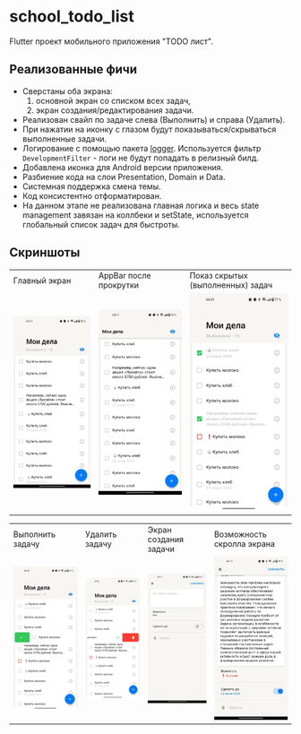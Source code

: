 # school_todo_list

Flutter проект мобильного приложения "TODO лист".

## Реализованные фичи
- Сверстаны оба экрана: 
    1. основной экран со списком всех задач,
    2. экран создания/редактирования задачи.
- Реализован свайп по задаче слева (Выполнить) и справа (Удалить).
- При нажатии на иконку с глазом будут показываться/скрываться выполненные задачи.
- Логирование с помощью пакета [logger](https://pub.dev/packages/logger). Используется фильтр `DevelopmentFilter` - логи не будут попадать в релизный билд.
- Добавлена иконка для Android версии приложения.
- Разбиение кода на слои Presentation, Domain и Data.
- Системная поддержка смена темы.
- Код консистентно отформатирован.
- На данном этапе не реализована главная логика и весь state management завязан на коллбеки и setState, используется глобальный список задач для быстроты.

## Скриншоты
<table>
    <tr>
        <td>
            Главный экран
        </td>
        <td>
            AppBar после прокрутки
        </td>
        <td>
            Показ скрытых (выполненных) задач
        </td>
    </tr>
    <tr>
        <td>
            <img src="/screenshots/main_screen.jpg">
        </td>
        <td>
            <img src="/screenshots/sliver_app_bar.jpg">
        </td>
        <td>
            <img src="/screenshots/show_completed_tasks.jpg">
        </td>
    </tr>
</table>

<table>
    <tr>
        <td>
            Выполнить задачу
        </td>
        <td>
            Удалить задачу
        </td>
        <td>
            Экран создания задачи
        </td>
        <td>
            Возможность скролла экрана
        </td>
    </tr>
    <tr>
        <td>
            <img src="/screenshots/complete_action.jpg">
        </td>
        <td>
            <img src="/screenshots/delete_action.jpg">
        </td>
        <td>
            <img src="/screenshots/create_task.jpg">
        </td>
        <td>
            <img src="/screenshots/scrollable_edit_screen.jpg">
        </td>
    </tr>
</table>

